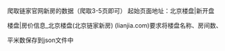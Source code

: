 爬取链家官网新房的数据（爬取3-5页即可） 起始页面地址：北京楼盘|新开盘

楼盘|房价信息_北京楼盘(北京链家新房) (lianjia.com)要求将楼盘名称、房间数、

平米数保存到json文件中